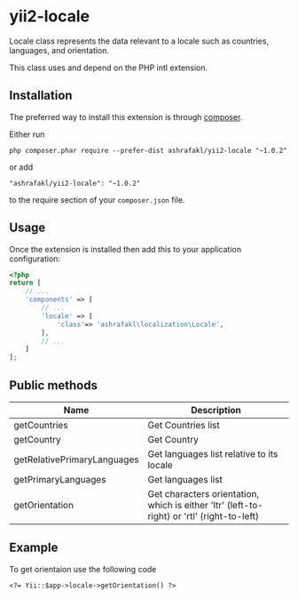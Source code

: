 yii2-locale
===========

Locale class represents the data relevant to a locale such as countries, languages, and orientation.

This class uses and depend on the PHP intl extension.

Installation
------------

The preferred way to install this extension is through [composer](http://getcomposer.org/download/).

Either run

```
php composer.phar require --prefer-dist ashrafakl/yii2-locale "~1.0.2"
```

or add

```
"ashrafakl/yii2-locale": "~1.0.2"
```

to the require section of your `composer.json` file.

Usage
-----

Once the extension is installed then add this to your application configuration:

```php
<?php
return [
    // ...
    'components' => [
        // ...
        'locale' => [
            'class'=> 'ashrafakl\localization\Locale',
        ],
        // ...
    ]
];
```


Public methods
-------------------------------

| Name     | Description    |
| --------|---------|
| getCountries  | Get Countries list |
| getCountry  | Get Country |
| getRelativePrimaryLanguages  | Get languages list relative to its locale |
| getPrimaryLanguages  | Get languages list |
| getOrientation  | Get characters orientation, which is either 'ltr' (left-to-right) or 'rtl' (right-to-left) |

Example
-------

To get orientaion use the following code 
```pho
<?= Yii::$app->locale->getOrientation() ?>
```
